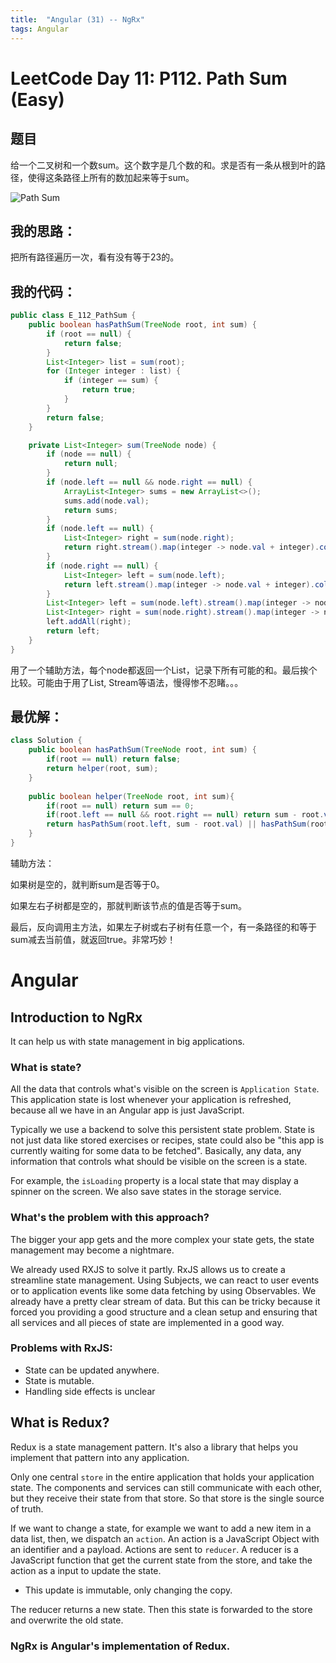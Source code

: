```yaml
---
title:  "Angular (31) -- NgRx"
tags: Angular
---
```


# LeetCode Day 11: P112. Path Sum (Easy)

## 题目

给一个二叉树和一个数sum。这个数字是几个数的和。求是否有一条从根到叶的路径，使得这条路径上所有的数加起来等于sum。

![Path Sum]({{site.baseurl}}/assets/images/201907/16_1.png)

## 我的思路：

把所有路径遍历一次，看有没有等于23的。

## 我的代码：

```java
public class E_112_PathSum {
    public boolean hasPathSum(TreeNode root, int sum) {
        if (root == null) {
            return false;
        }
        List<Integer> list = sum(root);
        for (Integer integer : list) {
            if (integer == sum) {
                return true;
            }
        }
        return false;
    }

    private List<Integer> sum(TreeNode node) {
        if (node == null) {
            return null;
        }
        if (node.left == null && node.right == null) {
            ArrayList<Integer> sums = new ArrayList<>();
            sums.add(node.val);
            return sums;
        }
        if (node.left == null) {
            List<Integer> right = sum(node.right);
            return right.stream().map(integer -> node.val + integer).collect(Collectors.toList());
        }
        if (node.right == null) {
            List<Integer> left = sum(node.left);
            return left.stream().map(integer -> node.val + integer).collect(Collectors.toList());
        }
        List<Integer> left = sum(node.left).stream().map(integer -> node.val + integer).collect(Collectors.toList());
        List<Integer> right = sum(node.right).stream().map(integer -> node.val + integer).collect(Collectors.toList());
        left.addAll(right);
        return left;
    }
}
```

用了一个辅助方法，每个node都返回一个List，记录下所有可能的和。最后挨个比较。可能由于用了List, Stream等语法，慢得惨不忍睹。。。

## 最优解：

```java
class Solution {
    public boolean hasPathSum(TreeNode root, int sum) {
        if(root == null) return false;
        return helper(root, sum);
    }
    
    public boolean helper(TreeNode root, int sum){
        if(root == null) return sum == 0;
        if(root.left == null && root.right == null) return sum - root.val == 0;
        return hasPathSum(root.left, sum - root.val) || hasPathSum(root.right, sum - root.val);
    }
}
```

辅助方法： 

如果树是空的，就判断sum是否等于0。

如果左右子树都是空的，那就判断该节点的值是否等于sum。

最后，反向调用主方法，如果左子树或右子树有任意一个，有一条路径的和等于sum减去当前值，就返回true。非常巧妙！

# Angular

## Introduction to NgRx

It can help us with state management in big applications.

### What is state?

All the data that controls what's visible on the screen is `Application State`. This application state is lost 
whenever your application is refreshed, because all we have in an Angular app is just JavaScript. 

Typically we use a backend to solve this persistent state problem. State is not just data like stored exercises or 
recipes, state could also be "this app is currently waiting for some data to be fetched". Basically, any data, any 
information that controls what should be visible on the screen is a state. 

For example, the `isLoading` property is a local state that may display a spinner on the screen. We also save states 
in the storage service.

### What's the problem with this approach?

The bigger your app gets and the more complex your state gets, the state management may become a nightmare.

We already used RXJS to solve it partly. RxJS allows us to create a streamline state management. Using Subjects, we 
can react to user events or to application events like some data fetching by using Observables. We already have a 
pretty clear stream of data. But this can be tricky because it forced you providing a good structure and a clean 
setup and ensuring that all services and all pieces of state are implemented in a good way. 

### Problems with RxJS: 

* State can be updated anywhere. 
* State is mutable.
* Handling side effects is unclear

## What is Redux?

Redux is a state management pattern. It's also a library that helps you implement that pattern into any application.

Only one central `store` in the entire application that holds your application state. The components and services can 
still communicate with each other, but they receive their state from that store. So that store is the single source 
of truth.

If we want to change a state, for example we want to add a new item in a data list, then, we dispatch an `action`.
An action is a JavaScript Object with an identifier and a payload. Actions are sent to `reducer`. A reducer is a 
JavaScript function that get the current state from the store, and take the action as a input to update the state.

* This update is immutable, only changing the copy.

The reducer returns a new state. Then this state is forwarded to the store and overwrite the old state. 

### NgRx is Angular's implementation of Redux. 



















